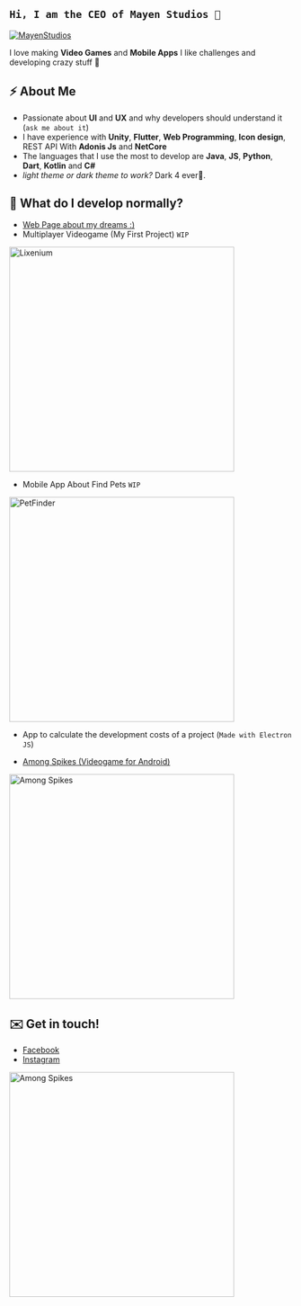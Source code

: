 ## `Hi, I am the CEO of Mayen Studios 🖤`

<a href="https://mayenstudios.github.io/mayenstudios_page/"><img src="https://mayenstudios.github.io/mayenstudios_page/images/background.png" title="MayenStudios" alt="MayenStudios"></a>

I love making **Video Games** and **Mobile Apps**
I like challenges and developing crazy stuff 🦄

## ⚡ About Me
* Passionate about **UI** and **UX** and why developers should understand it (`ask me about it`)
* I have experience with **Unity**, **Flutter**, **Web Programming**, **Icon design**, REST API With **Adonis Js** and **NetCore**
* The languages that I use the most to develop are **Java**, **JS**, **Python**, **Dart**, **Kotlin** and **C#**
* *light theme or dark theme to work?* Dark 4 ever🧛.

## 🤔 What do I develop normally?
* [Web Page about my dreams :\)](#https://mayenstudios.github.io/mayenstudios_page/)
* Multiplayer Videogame (My First Project) `WIP`
<img src="https://mayenstudios.github.io/mayenstudios_page/images/Lixenium4.PNG" title="Lixenium" alt="Lixenium" width="400">

* Mobile App About Find Pets `WIP` 
<img src="https://mayenstudios.github.io/mayenstudios_page/images/pet9.png" title="PetFinder" alt="PetFinder" width="400"> 

* App to calculate the development costs of a project (`Made with Electron JS`)

* [Among Spikes (Videogame for Android)](#https://play.google.com/store/apps/details?id=mayenstudios.amongspikes&hl=es_MX)
<img src="https://mayenstudios.github.io/mayenstudios_page/images/Among1.jpg" title="Among Spikes" alt="Among Spikes" width="400">  

## ✉️ Get in touch!
* [Facebook](https://web.facebook.com/May3nStudios/)
* [Instagram](https://www.instagram.com/mayenstudios/)


<img src="https://instagram.fntr6-2.fna.fbcdn.net/v/t51.2885-15/fr/e15/s1080x1080/102550428_2376248126009431_4070752053896823436_n.jpg?_nc_ht=instagram.fntr6-2.fna.fbcdn.net&amp;_nc_cat=107&amp;_nc_ohc=77ps9rCrek0AX8bP_Pk&amp;oh=216939de6ed0d33616fe3ac6fb4ea444&amp;oe=5F36980B" title="Among Spikes" alt="Among Spikes" width="400">

